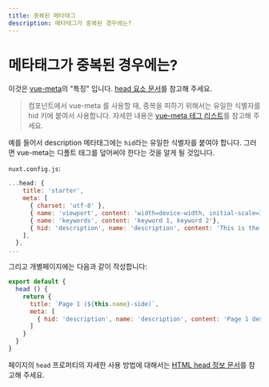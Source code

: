 ```yaml
---
title: 중복된 메타태그
description: 메타태그가 중복된 경우에는?
---
```


# 메타태그가 중복된 경우에는?

이것은 [vue-meta](https://github.com/nuxt/vue-meta)의 "특징" 입니다. [head 요소 문서](/guide/views#html-head)를 참고해 주세요.

> 컴포넌트에서 vue-meta 를 사용할 때, 중복을 피하기 위해서는 유일한 식별자를 hid 키에 붙여서 사용합니다. 자세한 내용은 [vue-meta 테그 리스트](https://vue-meta.nuxtjs.org/api/#tagidkeyname)를 참고해 주세요.

예를 들어서 description 메타태그에는 `hid`라는 유일한 식별자를 붙여야 합니다. 그러면 vue-meta는 디폴트 태그를 덮어써야 한다는 것을 알게 될 것입니다.

`nuxt.config.js`:

```js
...head: {
    title: 'starter',
    meta: [
      { charset: 'utf-8' },
      { name: 'viewport', content: 'width=device-width, initial-scale=1' },
      { name: 'keywords', content: 'keyword 1, keyword 2'},
      { hid: 'description', name: 'description', content: 'This is the generic description.'}
    ],
  },
...
```

그리고 개별페이지에는 다음과 같이 작성합니다:

```js
export default {
  head () {
    return {
      title: `Page 1 (${this.name}-side)`,
      meta: [
        { hid: 'description', name: 'description', content: 'Page 1 description' }
      ]
    }
  }
}
```

페이지의 `head` 프로퍼티의 자세한 사용 방법에 대해서는 [HTML head 정보 문서](/guide/views#html-head)를 참고해 주세요.
